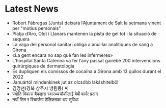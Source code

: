 # Latest News
-  Robert Fàbregas (Junts) deixarà l’Ajuntament de Salt la setmana vinent per "motius personals"
-  Platja d’Aro, Olot i Llanars mantenen la pista de gel tot i la situació de sequera
-  La vaga del personal sanitari obliga a anul·lar analítiques de sang a Girona
-  «La gent encara no sap què fan les infermeres»
-  L’hospital Santa Caterina va fer l’any passat gairebé 200 intervencions quirúrgiques de dermatologia
-  Es dupliquen els comissos de cocaïna a Girona amb 13 quilos durant el 2022
-  Januártól mindenkinek jut az olcsóbb lakáshitelből
-  김명선(경북 상주시 냉림동) 씨
-  ज्योति विकास बैंकद्वारा स्वास्थ्यचौकीलाई बेबी वार्मर प्रदान
-  नयाँ सिम र रिचार्जमा टेलिकमका थप सुविधा
